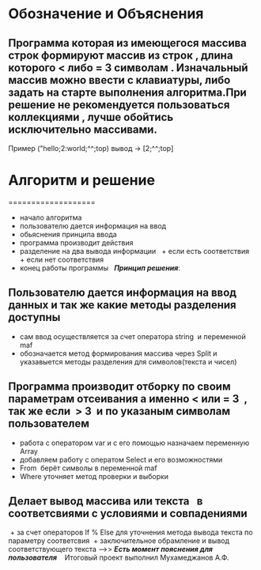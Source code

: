 __Обозначение и Объяснения__
===========================
## Программа которая из имеющегося массива строк формируют массив из строк , длина которого < либо = 3 символам . Изначальный массив можно ввести с клавиатуры, либо задать на старте выполнения алгоритма.При решение не рекомендуется пользоваться коллекциями , лучше обойтись исключительно массивами.
Пример ("hello;2:world;^^;top)  вывод -> [2;^^;top]

# Алгоритм и решение 
===================
+ начало алгоритма 
+ пользователю дается информация на ввод 
+ обьяснения принципа ввода
+ программа производит действия 
+ разделение на два вывода информации 
  + если есть соответствия 
  + если нет соответствия
+ конец работы программы 
  ___Принцип решения___:
## Пользователю дается информация на ввод данных и так же какие методы разделения доступны 
+ сам ввод осуществляется за счет оператора string  и переменной maf
+ обозначается метод формирования массива через Split и указавыется методы разделения для символов(текста и чисел)
## Программа производит отборку по своим параметрам отсеивания а именно < или = 3  , так же если  > 3  и по указаным символам пользователем
+ работа с оператором var и с его помощью назначаем переменную Array
+ добавляем работу с оператом Select и его возможностями 
+ From  берёт символы в переменной maf
+ Where уточняет метод проверки и выборки

## Делает вывод массива или текста   в соответсвиями с условиями и совпадениями
 + за счет операторов If % Else для уточнения метода вывода текста по параметру соответсвия 
 + заключительное обрамление и вывод соответствующего текста 
-->> ___Есть момент пояснения для пользователя___ 
 
 Итоговый проект выполнил Мухамеджанов А.Ф.